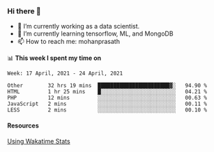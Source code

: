 ### Hi there 👋

- 🔭 I’m currently working as a data scientist.
- 🌱 I’m currently learning tensorflow, ML, and MongoDB
- 📫 How to reach me: mohanprasath

📊 **This week I spent my time on**
<!--START_SECTION:waka-->
```text
Week: 17 April, 2021 - 24 April, 2021

Other        32 hrs 19 mins  ███████████████████████▓░   94.90 % 
HTML         1 hr 25 mins    █░░░░░░░░░░░░░░░░░░░░░░░░   04.21 % 
PHP          12 mins         ░░░░░░░░░░░░░░░░░░░░░░░░░   00.63 % 
JavaScript   2 mins          ░░░░░░░░░░░░░░░░░░░░░░░░░   00.11 % 
LESS         2 mins          ░░░░░░░░░░░░░░░░░░░░░░░░░   00.10 % 
```
<!--END_SECTION:waka-->

#### Resources
[Using Wakatime Stats](https://github.com/marketplace/actions/waka-readme)

